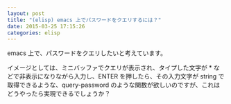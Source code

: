 ```yaml
---
layout: post
title: "(elisp) emacs 上でパスワードをクエリするには？"
date: 2015-03-25 17:15:26
categories: elisp
---
```

<p>emacs 上で、パスワードをクエリしたいと考えています。</p>

<p>イメージとしては、ミニバッファでクエリが表示され、タイプした文字が * などで非表示になりながら入力し、ENTER を押したら、その入力文字が string で取得できるような、query-password のような関数が欲しいのですが、これはどうやったら実現できるでしょうか？</p>
